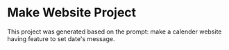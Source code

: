 # Make Website Project

This project was generated based on the prompt: make a calender website having feature to set date's message.
